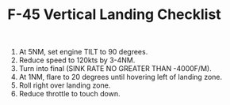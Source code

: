 # F-45 Vertical Landing Checklist

<br>

1. At 5NM, set engine TILT to 90 degrees.
2. Reduce speed to 120kts by 3-4NM.
3. Turn into final (SINK RATE NO GREATER THAN -4000F/M).
4. At 1NM, flare to 20 degrees until hovering left of landing zone.
5. Roll right over landing zone.
6. Reduce throttle to touch down.

<br>
